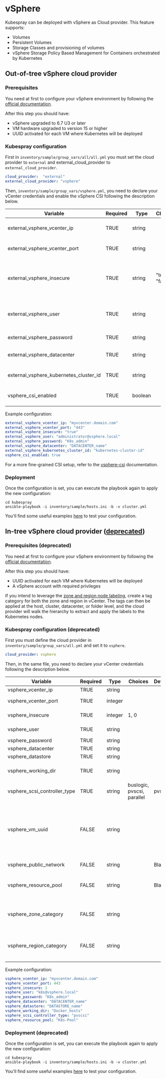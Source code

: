 # vSphere

Kubespray can be deployed with vSphere as Cloud provider. This feature supports:

- Volumes
- Persistent Volumes
- Storage Classes and provisioning of volumes
- vSphere Storage Policy Based Management for Containers orchestrated by Kubernetes

## Out-of-tree vSphere cloud provider

### Prerequisites

You need at first to configure your vSphere environment by following the [official documentation](https://github.com/kubernetes/cloud-provider-vsphere/blob/master/docs/book/tutorials/kubernetes-on-vsphere-with-kubeadm.md#prerequisites).

After this step you should have:

- vSphere upgraded to 6.7 U3 or later
- VM hardware upgraded to version 15 or higher
- UUID activated for each VM where Kubernetes will be deployed

### Kubespray configuration

First in `inventory/sample/group_vars/all/all.yml` you must set the cloud provider to `external` and external_cloud_provider to `external_cloud_provider`.

```yml
cloud_provider:  "external"
external_cloud_provider: "vsphere"
```

Then, `inventory/sample/group_vars/vsphere.yml`, you need to declare your vCenter credentials and enable the vSphere CSI following the description below.

| Variable                               | Required | Type    | Choices                    | Default | Comment                                                                   |
|----------------------------------------|----------|---------|----------------------------|---------|---------------------------------------------------------------------------|
| external_vsphere_vcenter_ip            | TRUE     | string  |                            |                           | IP/URL of the vCenter                                   |
| external_vsphere_vcenter_port          | TRUE     | string  |                            | "443"                     | Port of the vCenter API                                 |
| external_vsphere_insecure              | TRUE     | string  | "true", "false"            | "true"                    | set to "true" if the host above uses a self-signed cert |
| external_vsphere_user                  | TRUE     | string  |                            |                           | User name for vCenter with required privileges          |
| external_vsphere_password              | TRUE     | string  |                            |                           | Password for vCenter                                    |
| external_vsphere_datacenter            | TRUE     | string  |                            |                           | Datacenter name to use                                  |
| external_vsphere_kubernetes_cluster_id | TRUE     | string  |                            | "kubernetes-cluster-id"   | Kubernetes cluster ID to use                            |
| vsphere_csi_enabled                    | TRUE     | boolean |                            | false                     | Enable vSphere CSI                                      |

Example configuration:

```yml
external_vsphere_vcenter_ip: "myvcenter.domain.com"
external_vsphere_vcenter_port: "443"
external_vsphere_insecure: "true"
external_vsphere_user: "administrator@vsphere.local"
external_vsphere_password: "K8s_admin"
external_vsphere_datacenter: "DATACENTER_name"
external_vsphere_kubernetes_cluster_id: "kubernetes-cluster-id"
vsphere_csi_enabled: true
```

For a more fine-grained CSI setup, refer to the [vsphere-csi](vsphere-csi.md) documentation.

### Deployment

Once the configuration is set, you can execute the playbook again to apply the new configuration:

```ShellSession
cd kubespray
ansible-playbook -i inventory/sample/hosts.ini -b -v cluster.yml
```

You'll find some useful examples [here](https://github.com/kubernetes/cloud-provider-vsphere/blob/master/docs/book/tutorials/kubernetes-on-vsphere-with-kubeadm.md#sample-manifests-to-test-csi-driver-functionality) to test your configuration.

## In-tree vSphere cloud provider ([deprecated](https://cloud-provider-vsphere.sigs.k8s.io/concepts/in_tree_vs_out_of_tree.html))

### Prerequisites (deprecated)

You need at first to configure your vSphere environment by following the [official documentation](https://kubernetes.io/docs/getting-started-guides/vsphere/#vsphere-cloud-provider).

After this step you should have:

- UUID activated for each VM where Kubernetes will be deployed
- A vSphere account with required privileges

If you intend to leverage the [zone and region node labeling](https://kubernetes.io/docs/reference/kubernetes-api/labels-annotations-taints/#failure-domain-beta-kubernetes-io-region), create a tag category for both the zone and region in vCenter.  The tags can then be applied at the host, cluster, datacenter, or folder level, and the cloud provider will walk the hierarchy to extract and apply the labels to the Kubernetes nodes.

### Kubespray configuration (deprecated)

First you must define the cloud provider in `inventory/sample/group_vars/all.yml` and set it to `vsphere`.

```yml
cloud_provider: vsphere
```

Then, in the same file, you need to declare your vCenter credentials following the description below.

| Variable                     | Required | Type    | Choices                    | Default | Comment                                                                                                                                                                                       |
|------------------------------|----------|---------|----------------------------|---------|-----------------------------------------------------------------------------------------------------------------------------------------------------------------------------------------------|
| vsphere_vcenter_ip           | TRUE     | string  |                            |         | IP/URL of the vCenter                                                                                                                                                                         |
| vsphere_vcenter_port         | TRUE     | integer |                            |         | Port of the vCenter API. Commonly 443                                                                                                                                                         |
| vsphere_insecure             | TRUE     | integer | 1, 0                       |         | set to 1 if the host above uses a self-signed cert                                                                                                                                            |
| vsphere_user                 | TRUE     | string  |                            |         | User name for vCenter with required privileges                                                                                                                                                |
| vsphere_password             | TRUE     | string  |                            |         | Password for vCenter                                                                                                                                                                          |
| vsphere_datacenter           | TRUE     | string  |                            |         | Datacenter name to use                                                                                                                                                                        |
| vsphere_datastore            | TRUE     | string  |                            |         | Datastore name to use                                                                                                                                                                         |
| vsphere_working_dir          | TRUE     | string  |                            |         | Working directory from the view "VMs and template" in the   vCenter where VM are placed                                                                                                       |
| vsphere_scsi_controller_type | TRUE     | string  | buslogic, pvscsi, parallel | pvscsi  | SCSI controller name. Commonly "pvscsi".                                                                                                                                                      |
| vsphere_vm_uuid              | FALSE    | string  |                            |         | VM Instance UUID of virtual machine that host K8s master. Can be retrieved from instanceUuid property in VmConfigInfo, or as vc.uuid in VMX file or in `/sys/class/dmi/id/product_serial` (Optional, only used for Kubernetes <= 1.9.2) |
| vsphere_public_network       | FALSE    | string  |                            | Blank   | Name of the   network the VMs are joined to                                                                                                                                                   |
| vsphere_resource_pool        | FALSE    | string  |                            | Blank   | Name of the Resource pool where the VMs are located (Optional, only used for Kubernetes >= 1.9.2)                                                                                                                                                 |
| vsphere_zone_category        | FALSE    | string  |                            |         | Name of the tag category used to set the `failure-domain.beta.kubernetes.io/zone` label on nodes (Optional, only used for Kubernetes >= 1.12.0)                                                                                                                                                 |
| vsphere_region_category      | FALSE    | string  |                            |         | Name of the tag category used to set the `failure-domain.beta.kubernetes.io/region` label on nodes (Optional, only used for Kubernetes >= 1.12.0)                                                                                                                                                 |

Example configuration:

```yml
vsphere_vcenter_ip: "myvcenter.domain.com"
vsphere_vcenter_port: 443
vsphere_insecure: 1
vsphere_user: "k8s@vsphere.local"
vsphere_password: "K8s_admin"
vsphere_datacenter: "DATACENTER_name"
vsphere_datastore: "DATASTORE_name"
vsphere_working_dir: "Docker_hosts"
vsphere_scsi_controller_type: "pvscsi"
vsphere_resource_pool: "K8s-Pool"
```

### Deployment (deprecated)

Once the configuration is set, you can execute the playbook again to apply the new configuration:

```ShellSession
cd kubespray
ansible-playbook -i inventory/sample/hosts.ini -b -v cluster.yml
```

You'll find some useful examples [here](https://github.com/kubernetes/examples/tree/master/staging/volumes/vsphere) to test your configuration.
